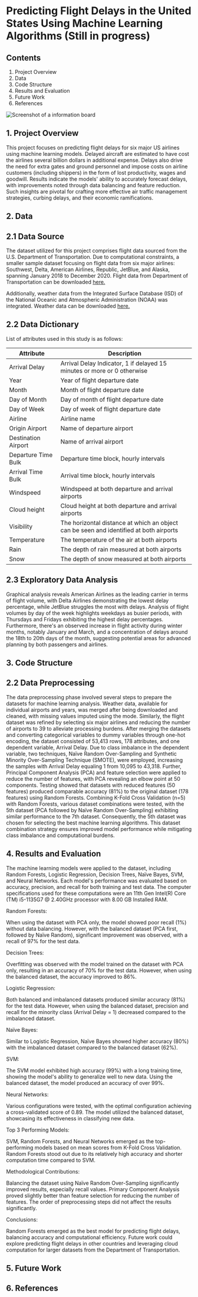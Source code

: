 # Predicting Flight Delays in the United States Using Machine Learning Algorithms (Still in progress)

## Contents

1. Project Overview
2. Data
3. Code Structure
4. Results and Evaluation
5. Future Work
6. References

![Screenshot of a information board](https://i.cdn.newsbytesapp.com/images/l69220240116183655.jpeg?tr=w-720)

## 1. Project Overview

This project focuses on predicting flight delays for six major US airlines using machine learning models. Delayed aircraft are estimated to have cost the airlines several billion dollars in additional expense. Delays also drive the need for extra gates and ground personnel and impose costs on airline customers (including shippers) in the form of lost productivity, wages and goodwill. Results indicate the models' ability to accurately forecast delays, with improvements noted through data balancing and feature reduction. Such insights are pivotal for crafting more effective air traffic management strategies, curbing delays, and their economic ramifications. 

## 2. Data
## 2.1 Data Source

The dataset utilized for this project comprises flight data sourced from the U.S. Department of Transportation. Due to computational constraints, a smaller sample dataset focusing on flight data from six major airlines: Southwest, Delta, American Airlines, Republic, JetBlue, and Alaska, spanning January 2018 to December 2020. Flight data from Department of Transportation can be downloaded [here.](https://www.transtats.bts.gov/DL_SelectFields.aspx?gnoyr_VQ=FGJ&QO_fu146_anzr=b0-gvzr/)

Additionally, weather data from the Integrated Surface Database (ISD) of the National Oceanic and Atmospheric Administration (NOAA) was integrated. Weather data can be downloaded [here.](https://www.ncei.noaa.gov/access/search/data-search/global-hourly/)

## 2.2 Data Dictionary

List of attributes used in this study is as follows:

| Attribute  | Description |
| ------------- | ------------- |
| Arrival Delay  | Arrival Delay Indicator, 1 if delayed 15 minutes or more or 0 otherwise  |
| Year  | Year of flight departure date  |
| Month  | Month of flight departure date  |
| Day of Month  | Day of month of flight departure date  |
| Day of Week  | Day of week of flight departure date  |
| Airline  | Airline name  |
| Origin Airport  | Name of departure airport  |
| Destination Airport  | Name of arrival airport  |
| Departure Time Bulk  | Departure time block, hourly intervals  |
| Arrival Time Bulk  | Arrival time block, hourly intervals  |
| Windspeed  | Windspeed at both departure and arrival airports  |
| Cloud height  | Cloud height at both departure and arrival airports  |
| Visibility  | The horizontal distance at which an object can be seen and identified at both airports  |
| Temperature  | The temperature of the air at both airports  |
| Rain  |  The depth of rain measured at both airports |
| Snow  | The depth of snow measured at both airports  |


## 2.3 Exploratory Data Analysis

Graphical analysis reveals American Airlines as the leading carrier in terms of flight volume, with Delta Airlines demonstrating the lowest delay percentage, while JetBlue struggles the most with delays. Analysis of flight volumes by day of the week highlights weekdays as busier periods, with Thursdays and Fridays exhibiting the highest delay percentages. Furthermore, there's an observed increase in flight activity during winter months, notably January and March, and a concentration of delays around the 18th to 20th days of the month, suggesting potential areas for advanced planning by both passengers and airlines.

## 3. Code Structure

## 2.2 Data Preprocessing

The data preprocessing phase involved several steps to prepare the datasets for machine learning analysis. Weather data, available for individual airports and years, was merged after being downloaded and cleaned, with missing values imputed using the mode. Similarly, the flight dataset was refined by selecting six major airlines and reducing the number of airports to 39 to alleviate processing burdens. After merging the datasets and converting categorical variables to dummy variables through one-hot encoding, the dataset consisted of 53,413 rows, 178 attributes, and one dependent variable, Arrival Delay. Due to class imbalance in the dependent variable, two techniques, Naïve Random Over-Sampling and Synthetic Minority Over-Sampling Technique (SMOTE), were employed, increasing the samples with Arrival Delay equaling 1 from 10,095 to 43,318. Further, Principal Component Analysis (PCA) and feature selection were applied to reduce the number of features, with PCA revealing an elbow point at 50 components. Testing showed that datasets with reduced features (50 features) produced comparable accuracy (81%) to the original dataset (178 features) using Random Forests. Combining K-Fold Cross Validation (n=5) with Random Forests, various dataset combinations were tested, with the 5th dataset (PCA followed by Naïve Random Over-Sampling) exhibiting similar performance to the 7th dataset. Consequently, the 5th dataset was chosen for selecting the best machine learning algorithms. This dataset combination strategy ensures improved model performance while mitigating class imbalance and computational burdens.

## 4. Results and Evaluation

The machine learning models were applied to the dataset, including Random Forests, Logistic Regression, Decision Trees, Naïve Bayes, SVM, and Neural Networks. Each model's performance was evaluated based on accuracy, precision, and recall for both training and test data. The computer specifications used for these computations were an 11th Gen Intel(R) Core (TM) i5-1135G7 @ 2.40GHz processor with 8.00 GB Installed RAM.

Random Forests:

When using the dataset with PCA only, the model showed poor recall (1%) without data balancing. However, with the balanced dataset (PCA first, followed by Naïve Random), significant improvement was observed, with a recall of 97% for the test data.

Decision Trees:

Overfitting was observed with the model trained on the dataset with PCA only, resulting in an accuracy of 70% for the test data. However, when using the balanced dataset, the accuracy improved to 86%.

Logistic Regression:

Both balanced and imbalanced datasets produced similar accuracy (81%) for the test data. However, when using the balanced dataset, precision and recall for the minority class (Arrival Delay = 1) decreased compared to the imbalanced dataset.

Naïve Bayes:

Similar to Logistic Regression, Naïve Bayes showed higher accuracy (80%) with the imbalanced dataset compared to the balanced dataset (62%).

SVM:

The SVM model exhibited high accuracy (99%) with a long training time, showing the model's ability to generalize well to new data. Using the balanced dataset, the model produced an accuracy of over 99%.

Neural Networks:

Various configurations were tested, with the optimal configuration achieving a cross-validated score of 0.89. The model utilized the balanced dataset, showcasing its effectiveness in classifying new data.

Top 3 Performing Models:

SVM, Random Forests, and Neural Networks emerged as the top-performing models based on mean scores from K-Fold Cross Validation. Random Forests stood out due to its relatively high accuracy and shorter computation time compared to SVM.

Methodological Contributions:

Balancing the dataset using Naïve Random Over-Sampling significantly improved results, especially recall values. Primary Component Analysis proved slightly better than feature selection for reducing the number of features. The order of preprocessing steps did not affect the results significantly.

Conclusions:

Random Forests emerged as the best model for predicting flight delays, balancing accuracy and computational efficiency. Future work could explore predicting flight delays in other countries and leveraging cloud computation for larger datasets from the Department of Transportation.

## 5. Future Work

## 6. References
